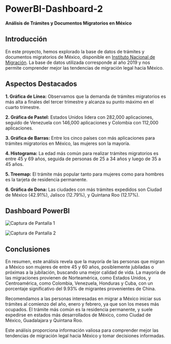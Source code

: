 # PowerBI-Dashboard-2
**Análisis de Trámites y Documentos Migratorios en México**

## Introducción

En este proyecto, hemos explorado la base de datos de trámites y documentos migratorios de México, disponible en [Instituto Nacional de Migración](https://www.datos.gob.mx/busca/dataset/instituto-nacional-de-migracion). La base de datos utilizada corresponde al año 2019 y nos permite comprender mejor las tendencias de migración legal hacia México.

## Aspectos Destacados

**1. Gráfica de Línea:** Observamos que la demanda de trámites migratorios es más alta a finales del tercer trimestre y alcanza su punto máximo en el cuarto trimestre.

**2. Gráfica de Pastel:** Estados Unidos lidera con 282,000 aplicaciones, seguido de Venezuela con 146,000 aplicaciones y Colombia con 112,000 aplicaciones.

**3. Gráfica de Barras:** Entre los cinco países con más aplicaciones para trámites migratorios en México, las mujeres son la mayoría.

**4. Histograma:** La edad más común para realizar trámites migratorios es entre 45 y 69 años, seguida de personas de 25 a 34 años y luego de 35 a 45 años.

**5. Treemap:** El trámite más popular tanto para mujeres como para hombres es la tarjeta de residencia permanente.

**6. Gráfica de Dona:** Las ciudades con más trámites expedidos son Ciudad de México (42.91%), Jalisco (12.79%), y Quintana Roo (12.17%).

## Dashboard PowerBI

![Captura de Pantalla 1](https://github.com/jolosjoel/PowerBI-Dashboard-2/assets/45809759/950a98b0-006e-4080-a7d8-e211f44e9ef1)

![Captura de Pantalla 2](https://github.com/jolosjoel/PowerBI-Dashboard-2/assets/45809759/89699d31-4f45-4474-8c99-a762ae66413d)

## Conclusiones

En resumen, este análisis revela que la mayoría de las personas que migran a México son mujeres de entre 45 y 60 años, posiblemente jubiladas o próximas a la jubilación, buscando una mejor calidad de vida. La mayoría de las migraciones provienen de Norteamérica, como Estados Unidos, y Centroamérica, como Colombia, Venezuela, Honduras y Cuba, con un porcentaje significativo del 9.93% de migrantes provenientes de China.

Recomendamos a las personas interesadas en migrar a México iniciar sus trámites al comienzo del año, enero y febrero, ya que son los meses más ocupados. El trámite más común es la residencia permanente, y suele expedirse en estados más desarrollados de México, como Ciudad de México, Guadalajara y Quintana Roo.

Este análisis proporciona información valiosa para comprender mejor las tendencias de migración legal hacia México y tomar decisiones informadas.

